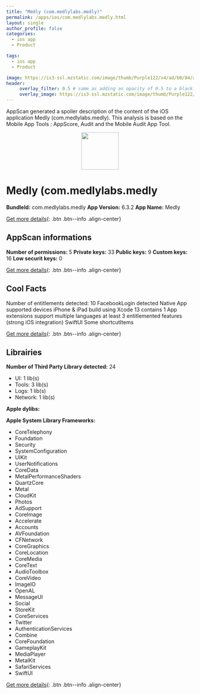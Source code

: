 ```yaml
---
title: "Medly (com.medlylabs.medly)"
permalink: /apps/ios/com.medlylabs.medly.html
layout: single
author_profile: false
categories: 
  - ios app 
  - Product 

tags: 
  - ios app 
  - Product 

image: https://is3-ssl.mzstatic.com/image/thumb/Purple122/v4/ad/b0/84/adb08412-e32d-a77d-df28-9ff9474873ab/AppIcon-0-0-1x_U007emarketing-0-7-0-P3-GLES2_U002c0-85-220.png/512x512bb.jpg
header: 
     overlay_filter: 0.5 # same as adding an opacity of 0.5 to a black background
     overlay_image: https://is3-ssl.mzstatic.com/image/thumb/Purple122/v4/ad/b0/84/adb08412-e32d-a77d-df28-9ff9474873ab/AppIcon-0-0-1x_U007emarketing-0-7-0-P3-GLES2_U002c0-85-220.png/512x512bb.jpg
---
```

AppScan generated a spoiler description of the content of the iOS application Medly (com.medlylabs.medly). This analysis is based on the Mobile App Tools : AppScore, Audit and the Mobile Audit App Tool.

  
  
<div style="text-align: center;"><img src="https://is3-ssl.mzstatic.com/image/thumb/Purple122/v4/ad/b0/84/adb08412-e32d-a77d-df28-9ff9474873ab/AppIcon-0-0-1x_U007emarketing-0-7-0-P3-GLES2_U002c0-85-220.png/512x512bb.jpg" width="100" height="100"></div>  
  
# Medly (com.medlylabs.medly

**BundleId:** com.medlylabs.medly
**App Version:** 6.3.2
**App Name:** Medly


[Get more details](/pricing.html){: .btn .btn--info .align-center}  
  
## AppScan informations 

**Number of permissions:** 5
**Private keys:** 33
**Public keys:** 9
**Custom keys:** 16
**Low securit keys:** 0
  
[Get more details](/pricing.html){: .btn .btn--info .align-center}

## Cool Facts

Number of entitlements detected: 10
FacebookLogin detected
Native App
supported devices iPhone & iPad
build using Xcode 13
contains 1 App extensions
support multiple languages
at least 3 entitlemented features (strong iOS integration)
SwiftUI
Some shortcutItems 
  
[Get more details](/pricing.html){: .btn .btn--info .align-center}

## Librairies 
**Number of Third Party Library detected:** 24
- UI: 1 lib(s)
- Tools: 3 lib(s)
- Logs: 1 lib(s)
- Network: 1 lib(s)

**Apple dylibs:**


**Apple System Library Frameworks:**
- CoreTelephony
- Foundation
- Security
- SystemConfiguration
- UIKit
- UserNotifications
- CoreData
- MetalPerformanceShaders
- QuartzCore
- Metal
- CloudKit
- Photos
- AdSupport
- CoreImage
- Accelerate
- Accounts
- AVFoundation
- CFNetwork
- CoreGraphics
- CoreLocation
- CoreMedia
- CoreText
- AudioToolbox
- CoreVideo
- ImageIO
- OpenAL
- MessageUI
- Social
- StoreKit
- CoreServices
- Twitter
- AuthenticationServices
- Combine
- CoreFoundation
- GameplayKit
- MediaPlayer
- MetalKit
- SafariServices
- SwiftUI


  
[Get more details](/pricing.html){: .btn .btn--info .align-center}


